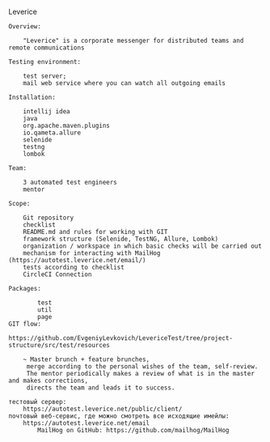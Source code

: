 Leverice

    Overview:
    
        "Leverice" is a corporate messenger for distributed teams and remote communications
        
    Testing environment:
    
        test server;        
        mail web service where you can watch all outgoing emails
        
    Installation:
    
        intellij idea
        java
        org.apache.maven.plugins
        io.qameta.allure
        selenide
        testng
        lombok
        
    Team:
    
        3 automated test engineers
        mentor 
           
    Scope:
    
        Git repository
        checklist
        README.md and rules for working with GIT
        framework structure (Selenide, TestNG, Allure, Lombok)
        organization / workspace in which basic checks will be carried out
        mechanism for interacting with MailHog (https://autotest.leverice.net/email/)
        tests according to checklist
        CircleCI Connection   
             
    Packages:
    
            test
            util
            page
    GIT flow:
    
    https://github.com/EvgeniyLevkovich/LevericeTest/tree/project-structure/src/test/resources
    
        ~ Master brunch + feature brunches,
         merge according to the personal wishes of the team, self-review.
         The mentor periodically makes a review of what is in the master and makes corrections,
         directs the team and leads it to success.           
  
    тестовый сервер:
        https://autotest.leverice.net/public/client/
    почтовый веб-сервис, где можно смотреть все исходящие имейлы:
        https://autotest.leverice.net/email
            MailHog on GitHub: https://github.com/mailhog/MailHog
  